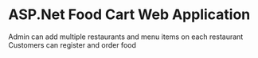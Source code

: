 # ASP.Net Food Cart Web Application

Admin can add multiple restaurants and menu items on each restaurant
Customers can register and order food
